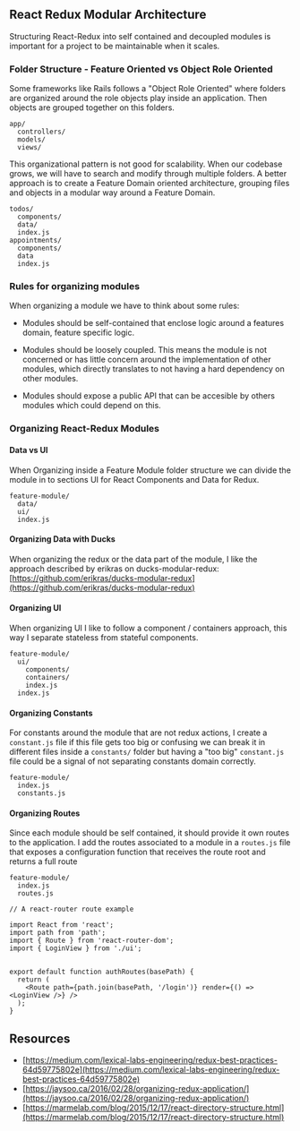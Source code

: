## React Redux Modular Architecture

Structuring React-Redux into self contained and decoupled modules is important for a project to be maintainable when it scales.

### Folder Structure - Feature Oriented vs Object Role Oriented

Some frameworks like Rails follows a "Object Role Oriented" where folders are organized around the role objects play inside an application. Then objects are grouped together on this folders.

```
app/
  controllers/
  models/
  views/
```

This organizational pattern is not good for scalability. When our codebase grows, we will have to search and modify through multiple folders. A better approach is to create a Feature Domain oriented architecture, grouping files and objects in a modular way around a Feature Domain.

```
todos/
  components/
  data/
  index.js
appointments/
  components/
  data
  index.js
```

### Rules for organizing modules

When organizing a module we have to think about some rules:
- Modules should be self-contained that enclose logic around a features domain, feature specific logic.

- Modules should be loosely coupled. This means the module is not concerned or has little concern around the implementation of other modules, which directly translates to not having a hard dependency on other modules.

- Modules should expose a public API that can be accesible by others modules which could depend on this.

### Organizing React-Redux Modules

#### Data vs UI

When Organizing inside a Feature Module folder structure we can divide the module in to sections UI for React Components and Data for Redux.

```
feature-module/
  data/
  ui/
  index.js
```

#### Organizing Data with Ducks

When organizing the redux or the data part of the module, I like the approach described by erikras on ducks-modular-redux: [https://github.com/erikras/ducks-modular-redux](https://github.com/erikras/ducks-modular-redux)

#### Organizing UI

When organizing UI I like to follow a component / containers approach, this way I separate stateless from stateful components.

```
feature-module/
  ui/
    components/
    containers/
    index.js
  index.js
```

#### Organizing Constants

For constants around the module that are not redux actions, I create a `constant.js` file if this file gets too big or confusing we can break it in different files inside a `constants/` folder but having a "too big" `constant.js` file could be a signal of not separating constants domain correctly.

```
feature-module/
  index.js
  constants.js
```

#### Organizing Routes

Since each module should be self contained, it should provide it own routes to the application. I add the routes associated to a module in a `routes.js` file that exposes a configuration function that receives the route root and returns a full route

```
feature-module/
  index.js
  routes.js
```

```
// A react-router route example

import React from 'react';
import path from 'path';
import { Route } from 'react-router-dom';
import { LoginView } from './ui';


export default function authRoutes(basePath) {
  return (
    <Route path={path.join(basePath, '/login')} render={() => <LoginView />} />
  );
}
```

## Resources
- [https://medium.com/lexical-labs-engineering/redux-best-practices-64d59775802e](https://medium.com/lexical-labs-engineering/redux-best-practices-64d59775802e)
- [https://jaysoo.ca/2016/02/28/organizing-redux-application/](https://jaysoo.ca/2016/02/28/organizing-redux-application/)
- [https://marmelab.com/blog/2015/12/17/react-directory-structure.html](https://marmelab.com/blog/2015/12/17/react-directory-structure.html)
